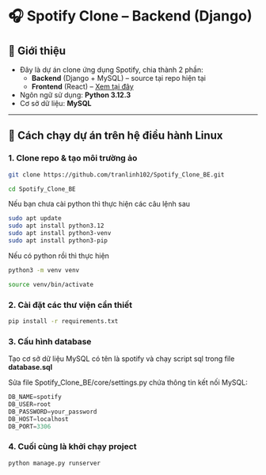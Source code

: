 # 🎧 Spotify Clone – Backend (Django)

## 🔎 Giới thiệu

- Đây là dự án clone ứng dụng Spotify, chia thành 2 phần:
  - **Backend** (Django + MySQL) – source tại repo hiện tại
  - **Frontend** (React) – [Xem tại đây](https://github.com/MinhTriTech/spotify-clone-fe)
- Ngôn ngữ sử dụng: **Python 3.12.3**
- Cơ sở dữ liệu: **MySQL**

---

## 🚀 Cách chạy dự án trên hệ điều hành Linux

### 1. Clone repo & tạo môi trường ảo

```bash
git clone https://github.com/tranlinh102/Spotify_Clone_BE.git
```

```bash
cd Spotify_Clone_BE
```

Nếu bạn chưa cài python thì thực hiện các câu lệnh sau
```bash
sudo apt update
sudo apt install python3.12
sudo apt install python3-venv
sudo apt install python3-pip
```

Nếu có python rồi thì thực hiện
```bash
python3 -m venv venv
```

```bash
source venv/bin/activate
```

### 2. Cài đặt các thư viện cần thiết
```bash
pip install -r requirements.txt
```

### 3. Cấu hình database
Tạo cơ sở dữ liệu MySQL có tên là spotify và chạy script sql trong file **database.sql**

Sửa file Spotify_Clone_BE/core/settings.py chứa thông tin kết nối MySQL:

```python
DB_NAME=spotify
DB_USER=root
DB_PASSWORD=your_password
DB_HOST=localhost
DB_PORT=3306
```

### 4. Cuối cùng là khởi chạy project
```bash
python manage.py runserver
```
